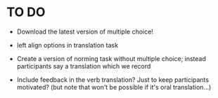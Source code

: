 TO DO
=====

- Download the latest version of multiple choice!
- left align options in translation task

- Create a version of norming task without multiple choice; instead participants say a translation which we record
- Include feedback in the verb translation? Just to keep participants motivated? (but note that won't be possible if it's oral translation...)

